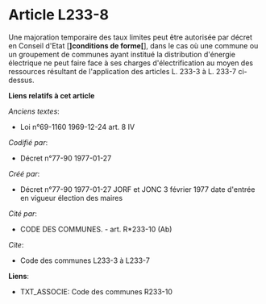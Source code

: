 # Article L233-8

Une majoration temporaire des taux limites peut être autorisée par décret en Conseil d'Etat [**]conditions de forme[**], dans
le cas où une commune ou un groupement de communes ayant institué la distribution d'énergie électrique ne peut faire face à
ses charges d'électrification au moyen des ressources résultant de l'application des articles L. 233-3 à L. 233-7 ci-dessus.

**Liens relatifs à cet article**

_Anciens textes_:

  - Loi n°69-1160 1969-12-24 art. 8 IV

_Codifié par_:

  - Décret n°77-90 1977-01-27

_Créé par_:

  - Décret n°77-90 1977-01-27 JORF et JONC 3 février 1977 date d'entrée en vigueur élection des maires

_Cité par_:

  - CODE DES COMMUNES. - art. R*233-10 (Ab)

_Cite_:

  - Code des communes L233-3 à L233-7

**Liens**:

  - TXT_ASSOCIE: Code des communes R233-10
